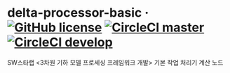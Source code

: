 # delta-processor-basic &middot; [![GitHub license](https://img.shields.io/github/license/kaist-gclab/delta-processor-basic)](https://github.com/kaist-gclab/delta-processor-basic/blob/master/LICENSE) [![CircleCI master](https://img.shields.io/circleci/build/gh/kaist-gclab/delta-processor-basic/master?label=master)](https://circleci.com/gh/kaist-gclab/delta-processor-basic/tree/master) [![CircleCI develop](https://img.shields.io/circleci/build/gh/kaist-gclab/delta-processor-basic/develop?label=develop)](https://circleci.com/gh/kaist-gclab/delta-processor-basic/tree/develop)


SW스타랩 <3차원 기하 모델 프로세싱 프레임워크 개발> 기본 작업 처리기 계산 노드
